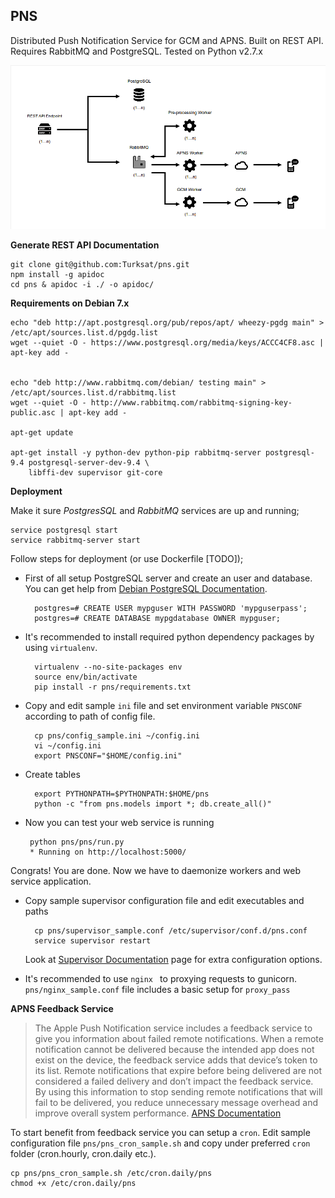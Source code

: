## PNS

Distributed Push Notification Service for GCM and APNS. Built on REST API. Requires RabbitMQ and PostgreSQL.
Tested on Python v2.7.x

![Architecture Overview](overview.png)

**Generate REST API Documentation**

    git clone git@github.com:Turksat/pns.git
    npm install -g apidoc
    cd pns & apidoc -i ./ -o apidoc/

**Requirements on Debian 7.x**

    echo "deb http://apt.postgresql.org/pub/repos/apt/ wheezy-pgdg main" > /etc/apt/sources.list.d/pgdg.list
    wget --quiet -O - https://www.postgresql.org/media/keys/ACCC4CF8.asc | apt-key add -
    
    
    echo "deb http://www.rabbitmq.com/debian/ testing main" > /etc/apt/sources.list.d/rabbitmq.list
    wget --quiet -O - http://www.rabbitmq.com/rabbitmq-signing-key-public.asc | apt-key add -
    
    apt-get update
    
    apt-get install -y python-dev python-pip rabbitmq-server postgresql-9.4 postgresql-server-dev-9.4 \
        libffi-dev supervisor git-core

**Deployment**

Make it sure *PostgresSQL* and *RabbitMQ* services are up and running;

    service postgresql start
    service rabbitmq-server start



Follow steps for deployment (or use Dockerfile [TODO]);

* First of all setup PostgreSQL server and create an user and database. You can get help from [Debian PostgreSQL Documentation](https://wiki.debian.org/PostgreSql).

        postgres=# CREATE USER mypguser WITH PASSWORD 'mypguserpass';
        postgres=# CREATE DATABASE mypgdatabase OWNER mypguser;


* It's recommended to install required python dependency packages by using `virtualenv`.
 
        virtualenv --no-site-packages env
        source env/bin/activate
        pip install -r pns/requirements.txt

* Copy and edit sample `ini` file and set environment variable `PNSCONF` according to path of config file.

        cp pns/config_sample.ini ~/config.ini
        vi ~/config.ini
        export PNSCONF="$HOME/config.ini"

* Create tables

        export PYTHONPATH=$PYTHONPATH:$HOME/pns
        python -c "from pns.models import *; db.create_all()"


*  Now you can test your web service is running

        python pns/pns/run.py
        * Running on http://localhost:5000/

Congrats! You are done. Now we have to daemonize workers and web service application.

* Copy sample supervisor configuration file and edit executables and paths

        cp pns/supervisor_sample.conf /etc/supervisor/conf.d/pns.conf
        service supervisor restart

    Look at [Supervisor Documentation](http://supervisord.org) page for extra configuration options.

* It's recommended to use `nginx ` to proxying requests to gunicorn. `pns/nginx_sample.conf` file includes a basic setup for `proxy_pass`


**APNS Feedback Service**

> The Apple Push Notification service includes a feedback service to give you information about failed remote notifications.
When a remote notification cannot be delivered because the intended app does not exist on the device, the feedback service adds that device’s token to its list.
Remote notifications that expire before being delivered are not considered a failed delivery and don’t impact the feedback service.
By using this information to stop sending remote notifications that will fail to be delivered, you reduce unnecessary message overhead and improve overall system performance.
> [APNS Documentation](https://developer.apple.com/library/ios/documentation/NetworkingInternet/Conceptual/RemoteNotificationsPG/Chapters/CommunicatingWIthAPS.html)

To start benefit from feedback service you can setup a `cron`. Edit sample configuration file `pns/pns_cron_sample.sh` and copy under preferred `cron` folder (cron.hourly, cron.daily etc.).

    cp pns/pns_cron_sample.sh /etc/cron.daily/pns
    chmod +x /etc/cron.daily/pns
